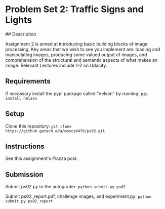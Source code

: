 # Problem Set 2: Traffic Signs and Lights

## Description

Assignment 2 is aimed at introducing basic building blocks of image processing.  Key areas that we wish to see you implement are: loading and manipulating images, producing some valued output of images, and comprehension of the structural and semantic aspects of what makes an image.  Relevant Lectures include 1-2 on Udacity.

## Requirements
If necessary install the pypi package called "nelson" by running:
`pip install nelson`

## Setup
Clone this repository:
`git clone https://github.gatech.edu/omscs6476/ps02.git`

## Instructions

See this assignment's Piazza post.

## Submission
Submit ps02.py to the autograder:
`python submit.py ps02`

Submit ps02_report.pdf, challenge images, and experiment.py:
`python submit.py ps02_report`